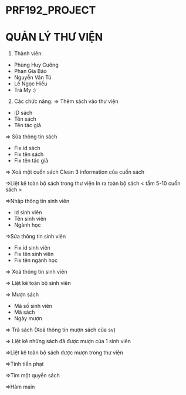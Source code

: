 # PRF192_PROJECT
# QUẢN LÝ THƯ VIỆN

1. Thành viên:
- Phùng Huy Cường
- Phan Gia Bảo 
- Nguyễn Văn Tú
- Lê Ngọc Hiếu
- Trà My :)

2. Các chức năng:
=> Thêm sách vào thư viện
- ID sách
- Tên sách
- Tên tác giả

=> Sửa thông tin sách
- Fix id sách
- Fix tên sách
- Fix tên tác giả

=> Xoá một cuốn sách
Clean 3 information của cuốn sách

=>Liệt kê toàn bộ sách trong thư viện
In ra toàn bộ sách < tầm 5-10 cuốn sách >

=>Nhập thông tin sinh viên
- Id sinh viên
- Tên sinh viên
- Ngành học

=>Sửa thông tin sinh viên
- Fix id sinh viên
- Fix tên sinh viên
- Fix tên ngành học

=> Xoá thông tin sinh viên

=> Liệt kê toàn bộ sinh viên

=> Mượn sách
- Mã số sinh viên
- Mã sách
- Ngày mượn

=> Trả sách (Xoá thông tin mượn sách của sv) 

=> Liệt kê những sách đã được mượn của 1 sinh viên

=>Liệt kê toàn bộ sách được mượn trong thư viện

=>Tính tiền phạt

=>Tìm một quyển sách

=>Hàm main

